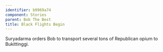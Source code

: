 ```yaml
---
identifier: b9969a74
component: Stories
parent: Bob The Best 
title: Black Flights Begin
---
```

Suryadarma orders Bob to transport several tons of Republican opium to
Bukittinggi.
